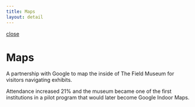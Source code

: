 ```yaml
---
title: Maps
layout: detail
---
```

<div class="detail maps">
    <div class="detail-close"><a href="/"><span class="material-symbols-outlined">close</span></a></div>
    <div class="left">
      <div class="detail-top-image maps"></div>
    </div>
    <div class="right">
      <div class="detail-content">
        <div class="detail-title"><h1>Maps</h1></div>
          <p>A partnership with Google to map the inside of The Field Museum for visitors navigating exhibits.</p>
          <p class="last">Attendance increased 21% and the museum became one of the first institutions in a pilot program that would later become Google Indoor Maps.</p>
      </div>
    </div>
</div>
